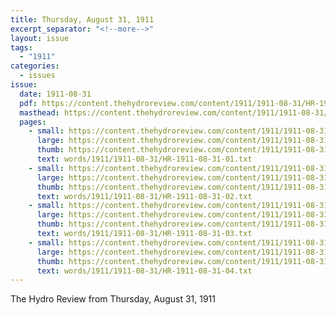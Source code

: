 ```yaml
---
title: Thursday, August 31, 1911
excerpt_separator: "<!--more-->"
layout: issue
tags:
  - "1911"
categories:
  - issues
issue:
  date: 1911-08-31
  pdf: https://content.thehydroreview.com/content/1911/1911-08-31/HR-1911-08-31.pdf
  masthead: https://content.thehydroreview.com/content/1911/1911-08-31/masthead/HR-1911-08-31.jpg
  pages:
    - small: https://content.thehydroreview.com/content/1911/1911-08-31/small/HR-1911-08-31-01.jpg
      large: https://content.thehydroreview.com/content/1911/1911-08-31/large/HR-1911-08-31-01.jpg
      thumb: https://content.thehydroreview.com/content/1911/1911-08-31/thumbnails/HR-1911-08-31-01.jpg
      text: words/1911/1911-08-31/HR-1911-08-31-01.txt
    - small: https://content.thehydroreview.com/content/1911/1911-08-31/small/HR-1911-08-31-02.jpg
      large: https://content.thehydroreview.com/content/1911/1911-08-31/large/HR-1911-08-31-02.jpg
      thumb: https://content.thehydroreview.com/content/1911/1911-08-31/thumbnails/HR-1911-08-31-02.jpg
      text: words/1911/1911-08-31/HR-1911-08-31-02.txt
    - small: https://content.thehydroreview.com/content/1911/1911-08-31/small/HR-1911-08-31-03.jpg
      large: https://content.thehydroreview.com/content/1911/1911-08-31/large/HR-1911-08-31-03.jpg
      thumb: https://content.thehydroreview.com/content/1911/1911-08-31/thumbnails/HR-1911-08-31-03.jpg
      text: words/1911/1911-08-31/HR-1911-08-31-03.txt
    - small: https://content.thehydroreview.com/content/1911/1911-08-31/small/HR-1911-08-31-04.jpg
      large: https://content.thehydroreview.com/content/1911/1911-08-31/large/HR-1911-08-31-04.jpg
      thumb: https://content.thehydroreview.com/content/1911/1911-08-31/thumbnails/HR-1911-08-31-04.jpg
      text: words/1911/1911-08-31/HR-1911-08-31-04.txt
---
```


The Hydro Review from Thursday, August 31, 1911

<!--more-->

